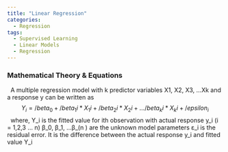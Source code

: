 ```yaml
---
title: "Linear Regression"
categories:
  - Regression
tags:
  - Supervised Learning
  - Linear Models
  - Regression
---
```




### Mathematical Theory & Equations
 
A multiple regression model with k predictor variables X1, X2, X3,  …Xk and a response y can be written as 
 
$$ Y_i= /beta_0 + /beta_1i*X_1i + /beta_2i*X_2i + … /beta_ki*X_ki + /epsilon_i $$
 
where,
Y_i  is the fitted value for ith observation with actual response y_i  (i = 1,2,3 … n)
β_0, β_1, …β_(n )  are the unknown model parameters
ε_i  is the residual error. It is the difference between the actual response y_i  and fitted value Y_i

